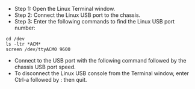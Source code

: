 - Step 1: Open the Linux Terminal window. 
- Step 2: Connect the Linux USB port to the chassis.
- Step 3: Enter the following commands to find the Linux USB port number:

```
cd /dev
ls -ltr *ACM* 
screen /dev/ttyACM0 9600
```

- Connect to the USB port with the following command followed by the chassis USB port speed.
- To disconnect the Linux USB console from the Terminal window, enter Ctrl-a followed by : then quit.
